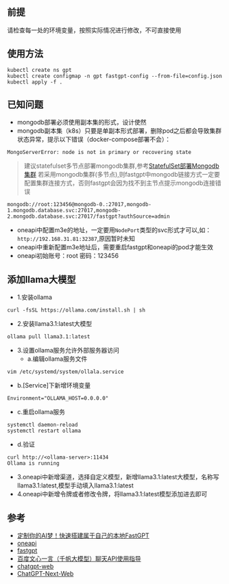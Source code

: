 ## 前提
请检查每一处的环境变量，按照实际情况进行修改，不可直接使用

## 使用方法
```
kubectl create ns gpt
kubectl create configmap -n gpt fastgpt-config --from-file=config.json
kubectl apply -f .
```

## 已知问题
- mongodb部署必须使用副本集的形式，设计使然
- mongodb副本集（k8s）只要是单副本形式部署，删除pod之后都会导致集群状态异常，提示以下错误（docker-compose部署不会）：
```
MongoServerError: node is not in primary or recovering state
```
> 建议statefulset多节点部署mongodb集群,参考[StatefulSet部署Mongodb集群](../database/mongodb/readme.md)
> 若采用mongodb集群(多节点),则fastgpt中mongodb链接方式一定要配置集群连接方式，否则fastgpt会因为找不到主节点提示mongodb连接错误
```
mongodb://root:123456@mongodb-0.:27017,mongodb-1.mongodb.database.svc:27017,mongodb-2.mongodb.database.svc:27017/fastgpt?authSource=admin
```

- oneapi中配置m3e的地址，一定要用`NodePort`类型的svc形式才可以,如：`http://192.168.31.81:32387`,原因暂时未知
- oneapi中重新配置m3e地址后，需要重启fastgpt和oneapi的pod才能生效
- oneapi初始账号：root  密码：123456

## 添加llama大模型
- 1.安装ollama
```
curl -fsSL https://ollama.com/install.sh | sh
```
- 2.安装llama3.1:latest大模型
```
ollama pull llama3.1:latest
```
- 3.设置ollama服务允许外部服务器访问
  - a.编辑ollama服务文件
```
vim /etc/systemd/system/ollala.service
```
  - b.[Service]下新增环境变量
```
Environment="OLLAMA_HOST=0.0.0.0"
```
  - c.重启ollama服务
```
systemctl daemon-reload
systemctl restart ollama
```
  - d.验证
```
curl http://<ollama-server>:11434
Ollama is running
```
- 3.oneapi中新增渠道，选择自定义模型，新增llama3.1:latest大模型，名称写llama3.1:latest,模型手动填入llama3.1:latest
- 4.oneapi中新增令牌或者修改令牌，将llama3.1:latest模型添加进去即可

## 参考
- [定制你的AI梦！快速搭建属于自己的本地FastGPT][1]
- [oneapi][2]
- [fastgpt][3]
- [百度文心一言（千帆大模型）聊天API使用指导][4]
- [chatgpt-web][5]
- [ChatGPT-Next-Web][6]

[1]: https://mp.weixin.qq.com/s/ECMU8puDhumDIonfsdYlUA
[2]: https://github.com/songquanpeng/one-api
[3]: https://github.com/labring/fastgpt
[4]: https://cloud.baidu.com/qianfandev/topic/268180
[5]: https://github.com/Chanzhaoyu/chatgpt-web
[6]: https://github.com/Yidadaa/ChatGPT-Next-Web
